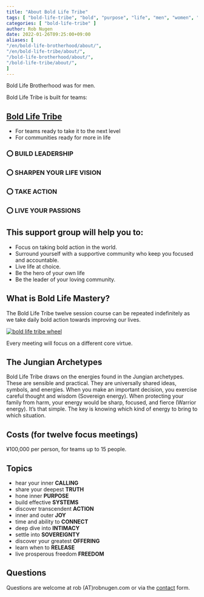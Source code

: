 ```yaml
---
title: "About Bold Life Tribe"
tags: [ "bold-life-tribe", "bold", "purpose", "life", "men", "women", "event" ]
categories: [ "bold-life-tribe" ]
author: Rob Nugen
date: 2022-01-26T09:25:00+09:00
aliases: [
"/en/bold-life-brotherhood/about/",
"/en/bold-life-tribe/about/",
"/bold-life-brotherhood/about/",
"/bold-life-tribe/about/",
]
---
```


Bold Life Brotherhood was for men.

Bold Life Tribe is built for teams:

## [Bold Life Tribe](/en/bold-life-tribe/) ##

* For teams ready to take it to the next level
* For communities ready for more in life

### ⭕ BUILD LEADERSHIP ###
### ⭕ SHARPEN YOUR LIFE VISION ###
### ⭕ TAKE ACTION ###
### ⭕ LIVE YOUR PASSIONS ###

## This support group will help you to: ##

* Focus on taking bold action in the world.
* Surround yourself with a supportive community who keep you focused and accountable.
* Live life at choice.
* Be the hero of your own life
* Be the leader of your loving community.

## What is Bold Life Mastery? ##

The Bold Life Tribe twelve session course can be repeated
indefinitely as we take daily bold action towards improving our lives.

[![bold life tribe wheel](//b.robnugen.com/blog/2020/blb/thumbs/blb_wheel.png)](//b.robnugen.com/blog/2020/blb/blb_wheel.png)

Every meeting will focus on a different core virtue.

## The Jungian Archetypes ##

Bold Life Tribe draws on the energies found in the Jungian
archetypes. These are sensible and practical. They are universally
shared ideas, symbols, and energies. When you make an important
decision, you exercise careful thought and wisdom (Sovereign energy). When
protecting your family from harm, your energy would be sharp, focused,
and fierce (Warrior energy). It’s that simple. The key is knowing
which kind of energy to bring to which situation.

## Costs (for twelve focus meetings) ##

¥100,000 per person, for teams up to 15 people.

## Topics ##

* hear your inner __CALLING__
* share your deepest __TRUTH__
* hone inner __PURPOSE__
* build effective __SYSTEMS__
* discover transcendent __ACTION__
* inner and outer __JOY__
* time and ability to __CONNECT__
* deep dive into __INTIMACY__
* settle into __SOVEREIGNTY__
* discover your greatest __OFFERING__
* learn when to __RELEASE__
* live prosperous freedom __FREEDOM__

## Questions ##

Questions are welcome at rob (A<span>T</span>)robnugen.com or via the
[contact](/contact/) form.
